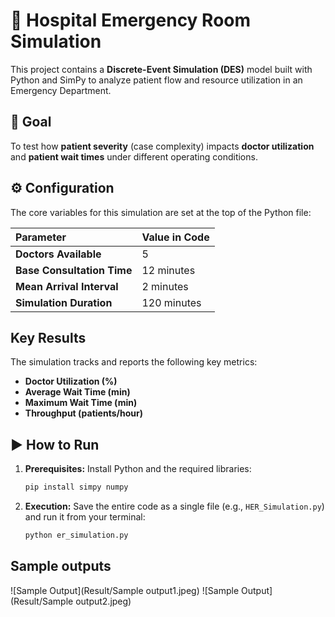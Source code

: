 # 🏥 Hospital Emergency Room Simulation

This project contains a **Discrete-Event Simulation (DES)** model built with Python and SimPy to analyze patient flow and resource utilization in an Emergency Department.

## 🎯 Goal

To test how **patient severity** (case complexity) impacts **doctor utilization** and **patient wait times** under different operating conditions.

## ⚙️ Configuration

The core variables for this simulation are set at the top of the Python file:

| Parameter | Value in Code |
| :--- | :--- |
| **Doctors Available** | 5 |
| **Base Consultation Time** | 12 minutes |
| **Mean Arrival Interval** | 2 minutes |
| **Simulation Duration** | 120 minutes |

##  Key Results

The simulation tracks and reports the following key metrics:

* **Doctor Utilization (%)**
* **Average Wait Time (min)**
* **Maximum Wait Time (min)**
* **Throughput (patients/hour)**

## ▶️ How to Run

1.  **Prerequisites:** Install Python and the required libraries:
    ```bash
    pip install simpy numpy
    ```
2.  **Execution:** Save the entire code as a single file (e.g., `HER_Simulation.py`) and run it from your terminal:
    ```bash
    python er_simulation.py
    ```
## Sample outputs

![Sample Output](Result/Sample output1.jpeg)
![Sample Output](Result/Sample output2.jpeg)
